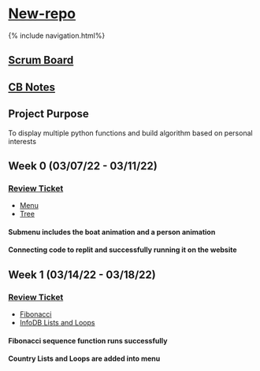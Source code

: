 
# [New-repo](https://github.com/parkjessie/New-repo)
{% include navigation.html%}

 
## [Scrum Board](https://github.com/parkjessie/New-repo/projects/1)
## [CB Notes](https://github.com/parkjessie/New-repo/blob/main/CBnotes)
## Project Purpose
To display multiple python functions and build algorithm based on personal interests
## Week 0 (03/07/22 - 03/11/22)
### **[Review Ticket](https://github.com/parkjessie/New-repo/issues/1)**
 * [Menu](https://replit.com/@LittleRed/New-repo#pythonmenu.py)
 * [Tree](https://replit.com/@LittleRed/New-repo#tree.py)
#### Submenu includes the boat animation and a person animation
#### Connecting code to replit and successfully running it on the website
## Week 1 (03/14/22 - 03/18/22)
### **[Review Ticket](https://github.com/parkjessie/New-repo/issues/2)**
 * [Fibonacci](https://github.com/parkjessie/New-repo/blob/main/replit/fibonacci.py)
 * [InfoDB Lists and Loops](https://github.com/parkjessie/New-repo/blob/main/replit/dbhack.py)
#### Fibonacci sequence function runs successfully
#### Country Lists and Loops are added into menu
